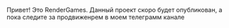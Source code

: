 Привет! Это RenderGames. Данный проект скоро будет опубликован, а пока следите за продвиженрем в моем телеграмм канале
